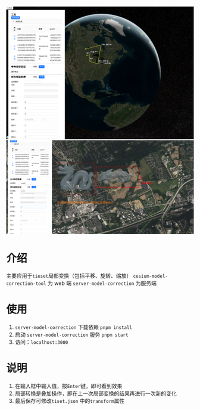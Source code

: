 ![模型矫正工具](image.png)
![转换操作](image-1.png)

# 介绍

主要应用于`tieset`局部变换（包括平移、旋转、缩放）
`cesium-model-correction-tool` 为 web 端
`server-model-correction` 为服务端

# 使用

1. `server-model-correction` 下载依赖
   `pnpm install`
2. 启动 `server-model-correction` 服务
   `pnpm start`
3. 访问：`localhost:3000`

# 说明

1. 在输入框中输入值，按`Enter`键，即可看到效果
2. 局部转换是叠加操作，即在上一次局部变换的结果再进行一次新的变化
3. 最后保存可修改`tiset.json` 中的`transform`属性
